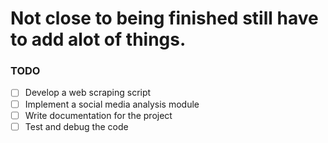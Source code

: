 # Not close to being finished still have to add alot of things.
### TODO


- [ ] Develop a web scraping script
- [ ] Implement a social media analysis module
- [ ] Write documentation for the project
- [ ] Test and debug the code
